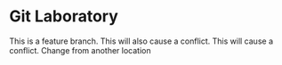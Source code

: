 # Git Laboratory
This is a feature branch.
This will also cause a conflict.
This will cause a conflict.
Change from another location

